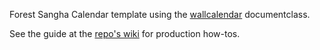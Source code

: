 
Forest Sangha Calendar template using the [wallcalendar](https://github.com/profound-labs/wallcalendar) documentclass.

See the guide at the [repo's wiki](https://bitbucket.org/ratanagiri/fs-calendar-template/wiki/Home) for production how-tos.

